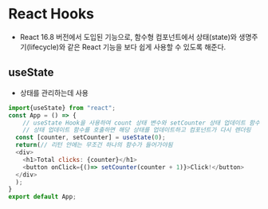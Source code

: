 # React Hooks

- React 16.8 버전에서 도입된 기능으로, 함수형 컴포넌트에서 상태(state)와 생명주기(lifecycle)와 같은 React 기능을 보다 쉽게 사용할 수 있도록 해준다.

## useState

- 상태를 관리하는데 사용

```js
import{useState} from "react";
const App = () => {
    // useState Hook을 사용하여 count 상태 변수와 setCounter 상태 업데이트 함수를 생성
    // 상태 업데이트 함수를 호출하면 해당 상태를 업데이트하고 컴포넌트가 다시 렌더링
  const [counter, setCounter] = useState(0);
  return(// 리턴 안에는 무조건 하나의 함수가 들어가야됨
  <div>
    <h1>Total clicks: {counter}</h1>
    <button onClick={()=> setCounter(counter + 1)}>Click!</button>
  </div>
  );
}
export default App;
```